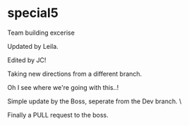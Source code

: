 # special5
Team building excerise

Updated by Leila.

Edited by JC!

Taking new directions from a different branch.


Oh I see where we're going with this..!

Simple update by the Boss, seperate from the Dev branch.
\


Finally a PULL request to the boss.
